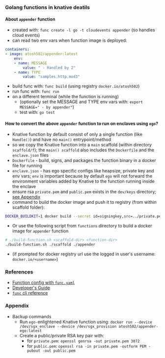 ### Golang functions in knative deatils
#### About `appender` function
- created with: `func create -l go -t cloudevents appender` (so handles cloud events)
- can read two env vars when function image is deployed:
```yaml
containers:
- image: atosh502/appender:latest
    env:
    - name: MESSAGE
        value: " - Handled by 2"
    - name: TYPE
        value: "samples.http.mod3"
```
- build func with: `func build` (using registry `docker.io/atosh502`)
- run func with: `func run` 
- on a different terminal (while the function is running) 
    - (optionally set the MESSAGE and TYPE env vars with: `export MESSAGE=" - by appender"`)
    - test with: `go test`


#### How to convert the above `appender` function to run on enclaves using `ego`?
- Knative function by default consist of only a single function (like `Handle()`) and have no `main()` entrypoint/method
- so we copy the Knative function into a `main` scaffold (within directory `scaffold/f`); the `main() scaffold` also includes the `Dockerfile` and the `enclave.json` files
- `Dockerfile` - build, signs, and packages the function binary in a docker file for running
- `enclave.json` - has ego specific configs like heapsize, private key and env vars; `env` is important because by default `ego` will not forward the environment variables added by Knative to the function running inside the enclave
- ensure rsa `private.pem` and `public.pem` exists in the `dev/keys` directory; [see Appendix](#appendix)
- command to build the docker image and push it to registry (from within scaffold folder): 
```bash
DOCKER_BUILDKIT=1 docker build --secret id=signingkey,src=../private.pem --target deploy -t "atosh502/appender-ego-sim" --push .
```
- Or use the following script from `functions` directory to build a docker image for `appender` function
```bash
# ./build-function.sh <scaffold-dir> <function-dir>
./build-function.sh ./scaffold ./appender
```
- (if prompted for docker registry url use the logged in user's username: `docker.io/<username>`)

### References
- [Function config with `func.yaml`](https://github.com/knative/func/blob/main/docs/reference/func_yaml.md)
- [Developer's Guide](https://github.com/knative/func/blob/main/docs/function-templates/golang.md)
- [`func` cli reference](https://github.com/knative/func/blob/main/docs/reference/func.md)

### Appendix
- Backup commands
    - Run `ego-`enlightened Knative function using: `docker run --device /dev/sgx_enclave --device /dev/sgx_provision atosh502/appender-ego:latest`
    - Create a public/private RSA key pair with: 
        - for `private.pem`: `openssl genrsa -out private.pem 3072`
        - for `public.pem`: `openssl rsa -in private.pem -outform PEM -pubout -out public.pem`